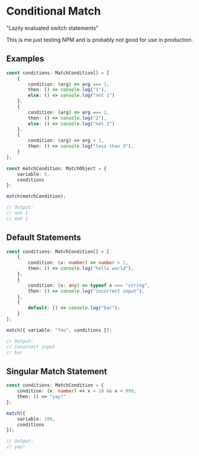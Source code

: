 # Conditional Match

"Lazily evaluated switch statements"  
  
This is me just testing NPM and is probably not good for use in production.

## Examples

```ts
const conditions: MatchCondition[] = [
    {
        condition: (arg) => arg === 1,
        then: () => console.log("1"),
        else: () => console.log("not 1")
    },
    {
        condition: (arg) => arg === 2,
        then: () => console.log("2"),
        else: () => console.log("not 2")
    },
    {
        condition: (arg) => arg < 3,
        then: () => console.log("less than 3"),
    }
];

const matchCondition: MatchObject = {
    variable: 5,
    conditions
};

match(matchCondition);

// Output:
// not 1
// not 2
```

## Default Statements

```ts
const conditions: MatchCondition[] = [
    {
        condition: (x: number) => number > 1,
        then: () => console.log("hello world"),
    },
    {
        condition: (x: any) => typeof x === "string",
        then: () => console.log("incorrect input"),
    },
    {
        default: () => console.log("bar");
    }
];

match({ variable: "foo", conditions });

// Output:
// incorrect input
// bar
```

## Singular Match Statement

```ts
const conditions: MatchCondition = {
    condition: (x: number) => x > 10 && x < 999,
    then: () => "yay!"
};

match({
    variable: 100,
    conditions
});

// Output:
// yay!
```
